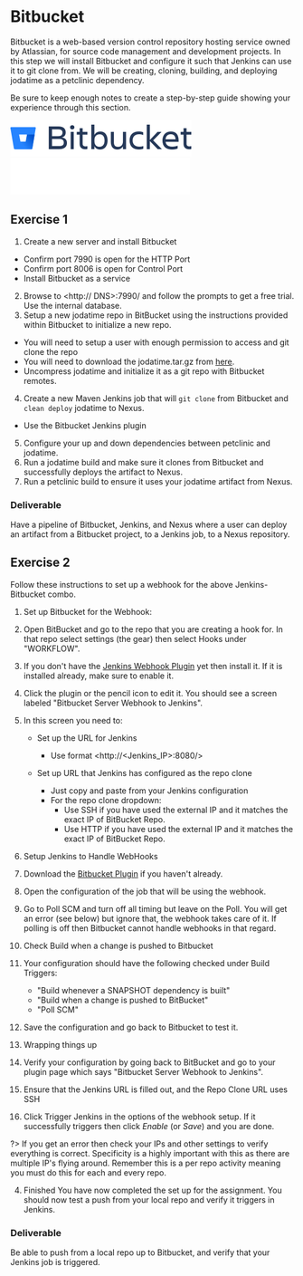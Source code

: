 # Bitbucket

Bitbucket is a web-based version control repository hosting service owned by
Atlassian, for source code management and development projects.
In this step we will install Bitbucket and configure it such that Jenkins can
use it to git clone from. We will be creating, cloning, building, and deploying
jodatime as a petclinic dependency.

Be sure to keep enough notes to create a
step-by-step guide showing your experience through this section.

![](img7/bitbucket_light.svg ':size=400px :class=light-mode-img-center')
![](img7/bitbucket_dark.svg ':size=400px :class=dark-mode-img-center')

## Exercise 1

1. Create a new server and install Bitbucket

- Confirm port 7990 is open for the HTTP Port
- Confirm port 8006 is open for Control Port
- Install Bitbucket as a service

2. Browse to <http://<Public> DNS>:7990/ and follow the prompts to get a free trial. Use the internal database.
3. Setup a new jodatime repo in BitBucket using the instructions provided within Bitbucket to initialize a new repo.

- You will need to setup a user with enough permission to access and git clone the repo
- You will need to download the jodatime.tar.gz from [here](//github.com/JodaOrg/joda-time/releases).
- Uncompress jodatime and initialize it as a git repo with Bitbucket remotes.

4. Create a new Maven Jenkins job that will `git clone` from Bitbucket and `clean deploy` jodatime to Nexus.

- Use the Bitbucket Jenkins plugin

5. Configure your up and down dependencies between petclinic and jodatime.
6. Run a jodatime build and make sure it clones from Bitbucket and successfully deploys the artifact to Nexus.
7. Run a petclinic build to ensure it uses your jodatime artifact from Nexus.

### Deliverable

Have a pipeline of Bitbucket, Jenkins, and Nexus where a user can deploy an artifact from a Bitbucket project, to a Jenkins job, to a Nexus repository.

## Exercise 2

Follow these instructions to set up a webhook for the above Jenkins-Bitbucket combo.

1. Set up Bitbucket for the Webhook:
1. Open BitBucket and go to the repo that you are creating a hook for. In that repo select settings (the gear) then select Hooks under "WORKFLOW".
2. If you don't have the [Jenkins Webhook Plugin](//marketplace.atlassian.com/apps/1211284/webhook-to-jenkins-for-bitbucket?hosting=server&tab=overview) yet then install it. If it is installed already, make sure to enable it.
3. Click the plugin or the pencil icon to edit it. You should see a screen labeled "Bitbucket Server Webhook to Jenkins".
4. In this screen you need to:
    - Set up the URL for Jenkins
      - Use format <http://<Jenkins_IP>:8080/>

    - Set up URL that Jenkins has configured as the repo clone
      - Just copy and paste from your Jenkins configuration
      - For the repo clone dropdown:
        - Use SSH if you have used the external IP and it matches the exact IP of BitBucket Repo.
        - Use HTTP if you have used the external IP and it matches the exact IP of BitBucket Repo.

2. Setup Jenkins to Handle WebHooks
1. Download the [Bitbucket Plugin](//wiki.jenkins-ci.org/display/JENKINS/BitBucket+Plugin) if you haven't already.
2. Open the configuration of the job that will be using the webhook.
3. Go to Poll SCM and turn off all timing but leave on the Poll. You will get an error (see below) but ignore that, the webhook takes care of it. If polling is off then Bitbucket cannot handle webhooks in that regard.
4. Check Build when a change is pushed to Bitbucket
5. Your configuration should have the following checked under Build Triggers:
    - "Build whenever a SNAPSHOT dependency is built"
    - "Build when a change is pushed to BitBucket"
    - "Poll SCM"
6. Save the configuration and go back to Bitbucket to test it.

3. Wrapping things up
1. Verify your configuration by going back to BitBucket and go to your plugin page which says "Bitbucket Server Webhook to Jenkins".
2. Ensure that the Jenkins URL is filled out, and the Repo Clone URL uses SSH
3. Click Trigger Jenkins in the options of the webhook setup. If it successfully triggers then click _Enable_ (or _Save_) and you are done.

  ?> If you get an error then check your IPs and other settings to verify everything is correct. Specificity is a highly important with this as there are multiple IP's flying around. Remember this is a per repo activity meaning you must do this for each and every repo.

4. Finished
  You have now completed the set up for the assignment. You should now test a push from your local repo and verify it triggers in Jenkins.

### Deliverable

Be able to push from a local repo up to Bitbucket, and verify that your Jenkins job is triggered.
